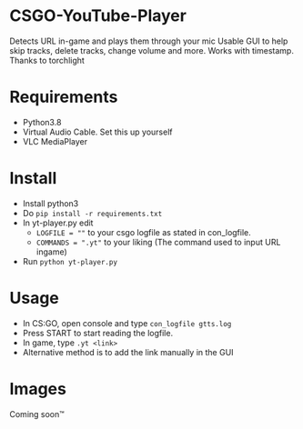 # CSGO-YouTube-Player
Detects URL in-game and plays them through your mic
Usable GUI to help skip tracks, delete tracks, change volume and more.
Works with timestamp. Thanks to torchlight

# Requirements
- Python3.8
- Virtual Audio Cable. Set this up yourself
- VLC MediaPlayer

# Install
- Install python3
- Do `pip install -r requirements.txt`
- In yt-player.py edit
  - `LOGFILE = ""` to your csgo logfile as stated in con_logfile.
  - `COMMANDS = ".yt"` to your liking (The command used to input URL ingame)
- Run `python yt-player.py`

# Usage
- In CS:GO, open console and type `con_logfile gtts.log`
- Press START to start reading the logfile.
- In game, type `.yt <link>`
- Alternative method is to add the link manually in the GUI

# Images
Coming soon™
